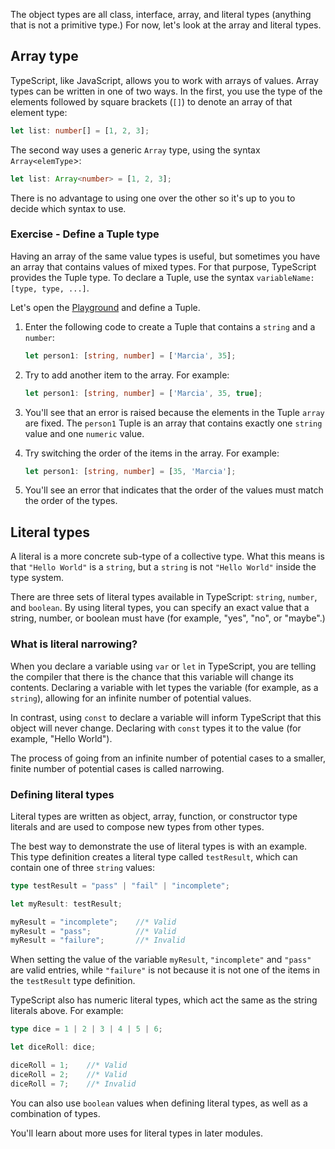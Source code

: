 The object types are all class, interface, array, and literal types (anything that is not a primitive type.) For now, let's look at the array and literal types.

## Array type

TypeScript, like JavaScript, allows you to work with arrays of values. Array types can be written in one of two ways. In the first, you use the type of the elements followed by square brackets (`[]`) to denote an array of that element type:

```typescript
let list: number[] = [1, 2, 3];
```

The second way uses a generic `Array` type, using the syntax `Array<elemType`>:

```typescript
let list: Array<number> = [1, 2, 3];
```

There is no advantage to using one over the other so it's up to you to decide which syntax to use.

### Exercise - Define a Tuple type

Having an array of the same value types is useful, but sometimes you have an array that contains values of mixed types. For that purpose, TypeScript provides the Tuple type. To declare a Tuple, use the syntax `variableName: [type, type, ...]`.

Let's open the [Playground](https://www.typescriptlang.org/play) and define a Tuple.

1. Enter the following code to create a Tuple that contains a `string` and a `number`:
    ```typescript
    let person1: [string, number] = ['Marcia', 35];
    ```

2. Try to add another item to the array. For example:
    ```typescript
    let person1: [string, number] = ['Marcia', 35, true];
    ```

3. You'll see that an error is raised because the elements in the Tuple `array` are fixed. The `person1` Tuple is an array that contains exactly one `string` value and one `numeric` value.
1. Try switching the order of the items in the array. For example:
    ```typescript
    let person1: [string, number] = [35, 'Marcia'];
    ```

5. You'll see an error that indicates that the order of the values must match the order of the types.

## Literal types

A literal is a more concrete sub-type of a collective type. What this means is that `"Hello World"` is a `string`, but a `string` is not `"Hello World"` inside the type system.

There are three sets of literal types available in TypeScript: `string`, `number`, and `boolean`. By using literal types, you can specify an exact value that a string, number, or boolean must have (for example, "yes", "no", or "maybe".)

### What is literal narrowing?

When you declare a variable using `var` or `let` in TypeScript, you are telling the compiler that there is the chance that this variable will change its contents. Declaring a variable with let types the variable (for example, as a `string`), allowing for an infinite number of potential values.

In contrast, using `const` to declare a variable will inform TypeScript that this object will never change. Declaring with `const` types it to the value (for example, "Hello World").

The process of going from an infinite number of potential cases to a smaller, finite number of potential cases is called narrowing.

### Defining literal types

Literal types are written as object, array, function, or constructor type literals and are used to compose new types from other types.

The best way to demonstrate the use of literal types is with an example. This type definition creates a literal type called `testResult`, which can contain one of three `string` values:

```typescript
type testResult = "pass" | "fail" | "incomplete";

let myResult: testResult;

myResult = "incomplete";    //* Valid
myResult = "pass";          //* Valid
myResult = "failure";       //* Invalid

```

When setting the value of the variable `myResult`, `"incomplete"` and `"pass"` are valid entries, while `"failure"` is not because it is not one of the items in the `testResult` type definition.

TypeScript also has numeric literal types, which act the same as the string literals above. For example:

```typescript
type dice = 1 | 2 | 3 | 4 | 5 | 6;

let diceRoll: dice;

diceRoll = 1;    //* Valid
diceRoll = 2;    //* Valid
diceRoll = 7;    //* Invalid

```

You can also use `boolean` values when defining literal types, as well as a combination of types.

You'll learn about more uses for literal types in later modules.

